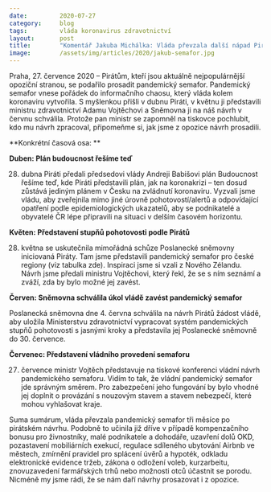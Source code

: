 ```yaml
---
date:         2020-07-27
category:     blog
tags:         vláda koronavirus zdravotnictví
layout:       post
title:        "Komentář Jakuba Michálka: Vláda převzala další nápad Pirátů: Pandemický semafor pro české regiony "
image:        /assets/img/articles/2020/jakub-semafor.jpg
---  
```


 

Praha, 27. července 2020 – Pirátům, kteří jsou aktuálně nejpopulárnější opoziční stranou, se podařilo prosadit pandemický semafor. Pandemický semafor vnese pořádek do informačního chaosu, který vláda kolem koronaviru vytvořila. S myšlenkou přišli v dubnu Piráti, v květnu ji představili ministru zdravotnictví Adamu Vojtěchovi a Sněmovna ji na náš návrh v červnu schválila. Protože pan ministr se zapomněl na tiskovce pochlubit, kdo mu návrh zpracoval, připomeňme si, jak jsme z opozice návrh prosadili.

 

**Konkrétní časová osa: **

 

**Duben: Plán budoucnost řešíme teď**

28. dubna Piráti předali předsedovi vlády Andreji Babišovi plán Budoucnost řešíme teď, kde Piráti představili plán, jak na koronakrizi – ten dosud zůstává jediným plánem v Česku na zvládnutí koronaviru.  Vyzvali jsme vládu, aby zveřejnila mimo jiné úrovně pohotovostí/alertů a odpovídající opatření podle epidemiologických ukazatelů, aby se podnikatelé a obyvatelé ČR lépe připravili na situaci v delším časovém horizontu. 

 

**Květen: Představení stupňů pohotovosti podle Pirátů**

28. května se uskutečnila mimořádná schůze Poslanecké sněmovny iniciovaná Piráty. Tam jsme představili pandemický semafor pro české regiony (viz tabulka zde). Inspiraci jsme si vzali z Nového Zélandu. Návrh jsme předali ministru Vojtěchovi, který řekl, že se s ním seznámí a zváží, zda by bylo možné jej zavést.   

 

**Červen: Sněmovna schválila úkol vládě zavést pandemický semafor**

Poslanecká sněmovna dne 4. června schválila na návrh Pirátů žádost vládě, aby uložila Ministerstvu zdravotnictví vypracovat systém pandemických stupňů pohotovosti s jasnými kroky a představila jej Poslanecké sněmovně do 30. července.

 

**Červenec: Představení vládního provedení semaforu**

27. července ministr Vojtěch představuje na tiskové konferenci vládní návrh pandemického semaforu. Vidím to tak, že vládní pandemický semafor jde správným směrem. Pro zabezpečení jeho fungování by bylo vhodné jej doplnit o provázání s nouzovým stavem a stavem nebezpečí, které mohou vyhlašovat kraje. 

 

Suma sumárum, vláda převzala pandemický semafor tři měsíce po pirátském návrhu. Podobně to učinila již dříve v případě kompenzačního bonusu pro živnostníky, malé podnikatele a dohodáře, uzavření dolů OKD, pozastavení mobiliárních exekucí, regulace sdíleného ubytování Airbnb ve městech, zmírnění pravidel pro splácení úvěrů a hypoték, odkladu elektronické evidence tržeb, zákona o odložení voleb, kurzarbeitu, znovuzavedení farmářských trhů nebo možnosti otců účastnit se porodu. Nicméně my jsme rádi, že se nám daří návrhy prosazovat i z opozice.

 
